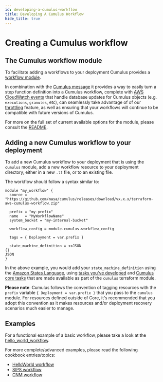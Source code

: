 ```yaml
---
id: developing-a-cumulus-workflow
title: Developing A Cumulus Workflow
hide_title: true
---
```


# Creating a Cumulus workflow

## The Cumulus workflow module

To facilitate adding a workflows to your deployment Cumulus provides a [workflow module](https://github.com/nasa/cumulus/tree/master/tf-modules/workflow).

In combination with the [Cumulus message](cumulus-task-message-flow) it provides a way to easily turn a step function definition into a Cumulus workflow, complete with [AWS CloudWatch events](https://docs.aws.amazon.com/cloudwatch/index.html) that handle database updates for Cumulus objects (e.g. `executions`, `granules`, etc), can seamlessly take advantage of of our [throttling](../data-cookbookx/throttling-queued-executions) feature, as well as ensuring that your workflows will continue to be compatible with future versions of Cumulus.

For more on the full set of current available options for the module, please consult the [README](https://github.com/nasa/cumulus/blob/master/tf-modules/workflow/README.md).

## Adding a new Cumulus workflow to your deployment

To add a new Cumulus workflow to your deployment that is using the `cumulus` module, add a new workflow resource to your deployment directory, either in a new `.tf` file, or to an existing file.

The workflow should follow a syntax similar to:

```hcl
module "my_workflow" {
  source = "https://github.com/nasa/cumulus/releases/download/vx.x.x/terraform-aws-cumulus-workflow.zip"

  prefix = "my-prefix"
  name   = "MyWorkflowName"
  system_bucket = "my-internal-bucket"

  workflow_config = module.cumulus.workflow_config

  tags = { Deployment = var.prefix }

  state_machine_definition = <<JSON
{}
JSON
}
```

In the above example, you would add your `state_machine_definition` using the [Amazon States Language](https://docs.aws.amazon.com/step-functions/latest/dg/concepts-amazon-states-language.html), using [tasks you've developed](developing-workflow-tasks) and [Cumulus core tasks](../tasks) that are made available as part of the `cumulus` terraform module.

**Please note**: Cumulus follows the convention of tagging resources with the `prefix` variable `{ Deployment = var.prefix }` that you pass to the `cumulus` module.   For resources defined outside of Core, it's recommended that you adopt this convention as it makes resources and/or deployment recovery scenarios much easier to manage.

## Examples

For a functional example of a basic workflow, please take a look at the [hello_world_workflow](https://github.com/nasa/cumulus-template-deploy/blob/master/cumulus-tf/hello_world_workflow.tf).

For  more complete/advanced examples, please read the following cookbook entries/topics:

- [HelloWorld workflow](../data-cookbooks/hello-world)
- [SIPS workflow](../data-cookbooks/sips-workflow)
- [CNM workflow](../data-cookbooks/cnm-workflow)
